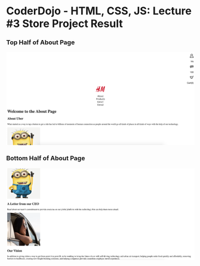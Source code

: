 # CoderDojo - HTML, CSS, JS: Lecture #3 Store Project Result

### Top Half of About Page
![Image of Top Half of About Page](https://raw.githubusercontent.com/CoderDojo-HTML-CSS-JS-Course/lecture3-result/master/result-images/about-page-top-half.png)

### Bottom Half of About Page
![Image of Top Half of About Page](https://raw.githubusercontent.com/CoderDojo-HTML-CSS-JS-Course/lecture3-result/master/result-images/about-page-bottom-half.png)
